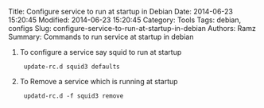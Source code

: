 Title: Configure service to run at startup in Debian
Date: 2014-06-23 15:20:45
Modified: 2014-06-23 15:20:45
Category: Tools
Tags: debian, configs
Slug: configure-service-to-run-at-startup-in-debian
Authors: Ramz
Summary: Commands to run service at startup in debian

1. To configure a service say squid to run at startup

        update-rc.d squid3 defaults

2. To Remove a service which is running at startup

        updatd-rc.d -f squid3 remove